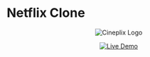 # Netflix Clone

<p align="center">
  <img src="C:\Users\ASUS\cineplix\img\favicon.ico" alt="Cineplix Logo">
</p>

<p align="center">
  <a href="https://cinplex.netlify.app/">
    <img src="https://img.shields.io/badge/Live%20Demo-Click%20Here-brightgreen" alt="Live Demo">
  </a>
</p>
